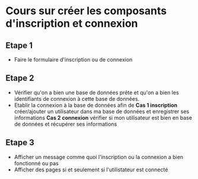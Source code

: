 # Cours sur créer les composants d'inscription et connexion

## Etape 1
- Faire le formulaire d'inscription ou de connexion

## Etape 2
- Vérifier qu'on a bien une base de données prête et qu'on a bien les identifiants de connexion à cette base de données.
- Etablir la connexion à la base de données afin de 
**Cas 1 inscription**
créer/ajouter un utilisateur dans ma base de données et enregistrer ses informations
**Cas 2 connexion**
vérifier si mon utilisateur est bien en base de données et récupérer ses informations

## Etape 3 
- Afficher un message comme quoi l'inscription ou la connexion a bien fonctionné ou pas
- Afficher des pages si et seulement si l'utilistateur est connecté